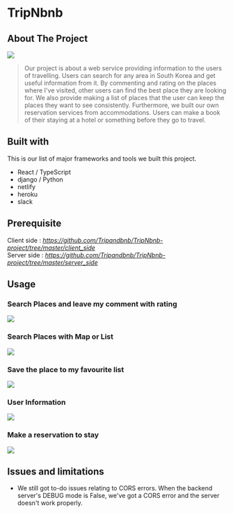 # TripNbnb 
## About The Project

![](https://images.velog.io/images/hyungjungoo95/post/aa7897ce-c509-45a0-8e4e-b87a1e0ed8ab/image.png)

>Our project is about a web service providing information to the users of travelling. Users can search for any area in South Korea and get useful information from it. By commenting and rating on the places where I've visited, other users can find the best place they are looking for. We also provide making a list of places that the user can keep the places they want to see consistently. Furthermore, we built our own reservation services from accommodations. Users can make a book of their staying at a hotel or something before they go to travel.

## Built with
This is our list of major frameworks and tools we built this project.
- React / TypeScript
- django / Python
- netlify
- heroku
- slack

## Prerequisite

Client side : _https://github.com/Tripandbnb/TripNbnb-project/tree/master/client_side_ <br/>
Server side : _https://github.com/Tripandbnb/TripNbnb-project/tree/master/server_side_

## Usage

### Search Places and leave my comment with rating
![](https://images.velog.io/images/hyungjungoo95/post/44f8a1de-c518-46d5-a211-b4f22b1abc8b/image.png)

### Search Places with Map or List
![](https://images.velog.io/images/hyungjungoo95/post/a10e862c-92f7-470e-9676-ef93efd85f68/image.png)

### Save the place to my favourite list
![](https://images.velog.io/images/hyungjungoo95/post/6a83c799-9ca0-4e8f-a435-97cc7ee01c62/image.png)

### User Information
![](https://images.velog.io/images/hyungjungoo95/post/7412339a-4d0f-4d46-8400-d8de2564c0e3/image.png)

### Make a reservation to stay
![](https://images.velog.io/images/hyungjungoo95/post/a369f506-521b-49df-b71f-8e9f1fbb2422/image.png)

## Issues and limitations
- We still got to-do issues relating to CORS errors. When the backend server's DEBUG mode is False, we've got a CORS error and the server doesn't work properly.